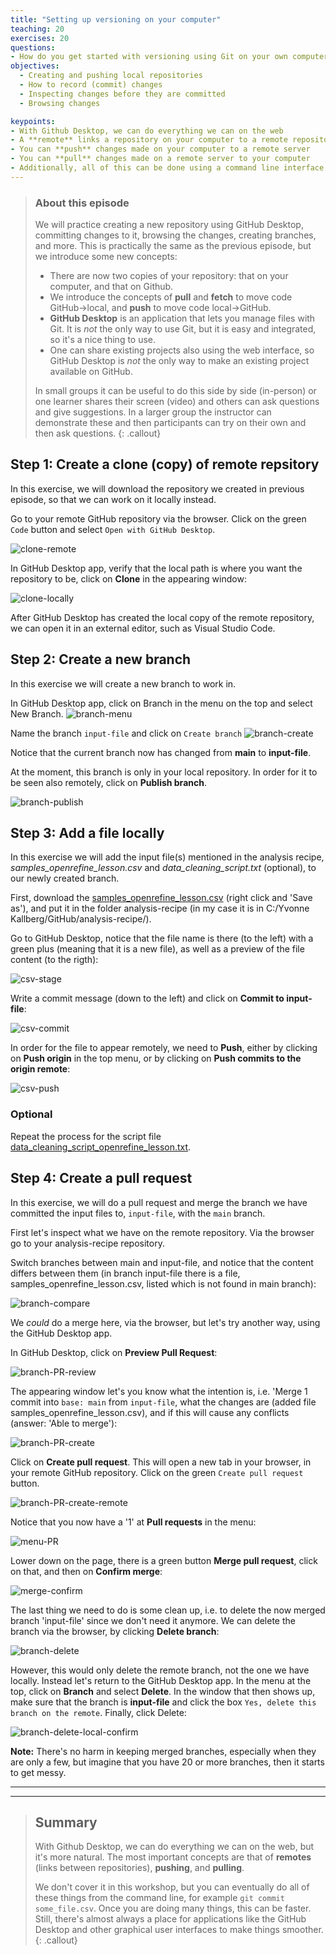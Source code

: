 ```yaml
---
title: "Setting up versioning on your computer"
teaching: 20
exercises: 20
questions:
- How do you get started with versioning using Git on your own computer?
objectives:
  - Creating and pushing local repositories
  - How to record (commit) changes
  - Inspecting changes before they are committed
  - Browsing changes

keypoints:
- With Github Desktop, we can do everything we can on the web 
- A **remote** links a repository on your computer to a remote repository on a server
- You can **push** changes made on your computer to a remote server
- You can **pull** changes made on a remote server to your computer
- Additionally, all of this can be done using a command line interface 
---
```


> ### About this episode 
> We will practice creating a new repository using GitHub Desktop, committing changes to it, browsing the changes, creating branches, and more. This is practically the same as the previous episode, but we introduce
> some new concepts:
> 
> - There are now two copies of your repository: that on your computer,
>   and that on Github.
> - We introduce the concepts of **pull** and **fetch** to move code
>   GitHub→local, and **push** to move code local→GitHub.
> - **GitHub Desktop** is an application that lets you manage files with
>   Git. It is *not* the only way to use Git, but it is easy and
>   integrated, so it's a nice thing to use.
> - One can share existing projects also using the web interface, so GitHub Desktop
>   is *not* the only way to make an existing project available on GitHub.
> 
> In small groups it can be useful to do this side by side (in-person) or one
> learner shares their screen (video) and others can ask questions and give
> suggestions. In a larger group the instructor can demonstrate these and then
> participants can try on their own and then ask questions.
{: .callout}

## Step 1: Create a clone (copy) of remote repsitory

In this exercise, we will download the repository we created in previous episode, so that we can work on it locally instead.

Go to your remote GitHub repository via the browser. Click on the green `Code` button and select `Open with GitHub Desktop`.

![clone-remote](../fig/creating-using-desktop/clone-remote.PNG)

In GitHub Desktop app, verify that the local path is where you want the repository to be, click on **Clone** in the appearing window:

![clone-locally](../fig/creating-using-desktop/clone-locally.PNG)

After GitHub Desktop has created the local copy of the remote repository, we can open it in an external editor, such as Visual Studio Code. <!-- What is shown in GitHub Desktop if there is no Visual Studio available? Should we include requirement of Visual Studio in preparation instructions? Should we open editor via GitHub Desktop or perhaps instruct to open the editor and navigate to the repo folder? -->

<!-- Create a new branch locally, add input file 1, provide link, push to remote, create a pull request, compare what happens in VS when shifting branches (that file one does not exist in 'main' branch, inspect remotely -->

## Step 2: Create a new branch

In this exercise we will create a new branch to work in.

In GitHub Desktop app, click on Branch in the menu on the top and select New Branch.
![branch-menu](../fig/creating-using-desktop/branch-menu.PNG)

Name the branch `input-file` and click on `Create branch`
![branch-create](../fig/creating-using-desktop/branch-create.PNG)

Notice that the current branch now has changed from **main** to **input-file**.

At the moment, this branch is only in your local repository. In order for it to be seen also remotely, click on **Publish branch**.

![branch-publish](../fig/creating-using-desktop/branch-publish.PNG)

## Step 3: Add a file locally

In this exercise we will add the input file(s) mentioned in the analysis recipe, *samples_openrefine_lesson.csv* and *data_cleaning_script.txt* (optional), to our newly created branch. 

First, download the [samples_openrefine_lesson.csv](../data/samples_openrefine_lesson.csv) (right click and 'Save as'), and put it in the folder analysis-recipe (in my case it is in C:/Yvonne Kallberg/GitHub/analysis-recipe/).

Go to GitHub Desktop, notice that the file name is there (to the left) with a green plus (meaning that it is a new file), as well as a preview of the file content (to the rigth):

![csv-stage](../fig/creating-using-desktop/csv-stage.PNG)

Write a commit message (down to the left) and click on **Commit to input-file**:

![csv-commit](../fig/creating-using-desktop/csv-commit.PNG)

In order for the file to appear remotely, we need to **Push**, either by clicking on **Push origin** in the top menu, or by clicking on **Push commits to the origin remote**:

![csv-push](../fig/creating-using-desktop/csv-push.PNG)

### Optional

Repeat the process for the script file [data_cleaning_script_openrefine_lesson.txt](../data/data_cleaning_script_openrefine_lesson.txt).

## Step 4: Create a pull request
In this exercise, we will do a pull request and merge the branch we have committed the input files to, `input-file`, with the `main` branch.

First let's inspect what we have on the remote repository. Via the browser go to your analysis-recipe repository.

Switch branches between main and input-file, and notice that the content differs between them (in branch input-file there is a file, samples_openrefine_lesson.csv, listed which is not found in main branch):

![branch-compare](../fig/creating-using-desktop/branch-compare.PNG)

We *could* do a merge here, via the browser, but let's try another way, using the GitHub Desktop app.

In GitHub Desktop, click on **Preview Pull Request**:

![branch-PR-review](../fig/creating-using-desktop/branch-PR-review.PNG)

The appearing window let's you know what the intention is, i.e. 'Merge 1 commit into `base: main` from `input-file`, what the changes are (added file samples_openrefine_lesson.csv), and if this will cause any conflicts (answer: 'Able to merge'):

![branch-PR-create](../fig/creating-using-desktop/branch-PR-create.PNG)

Click on **Create pull request**. This will open a new tab in your browser, in your remote GitHub repository. Click on the green `Create pull request` button.

![branch-PR-create-remote](../fig/creating-using-desktop/branch-PR-create-remote.PNG)

Notice that you now have a '1' at **Pull requests** in the menu:

![menu-PR](../fig/creating-using-desktop/menu-PR.PNG)

Lower down on the page, there is a green button **Merge pull request**, click on that, and then on **Confirm merge**:

![merge-confirm](../fig/creating-using-desktop/merge-confirm.PNG)

The last thing we need to do is some clean up, i.e. to delete the now merged branch 'input-file' since we don't need it anymore. We can delete the branch via the browser, by clicking **Delete branch**:

![branch-delete](../fig/creating-using-desktop/branch-delete.PNG)

However, this would only delete the remote branch, not the one we have locally. Instead let's return to the GitHub Desktop app. In the menu at the top, click on **Branch** and select **Delete**. In the window that then shows up, make sure that the branch is **input-file** and click the box `Yes, delete this branch on the remote`. Finally, click Delete:

![branch-delete-local-confirm](../fig/creating-using-desktop/branch-delete-local-confirm.PNG)

**Note:** There's no harm in keeping merged branches, especially when they are only a few, but imagine that you have 20 or more branches, then it starts to get messy.
__________



<!-- En ide': Ha en övning där man har scenariot att det redan finns en folder man vill skapa ett github repo av, lokalt. T ex en av foldrarna med data som vi laddat ned inför kursen. Hur man går tillväga att lokalt via app skapa ett repo, flytta över/kopiera från sin download-/desktop-folder över till github-folder commita och kolla hur det ser ut remote. -->
___
<!--
## Step 1: Create an example spreadsheet

In this exercise, we will share a data file in CSV (comma-separated
values) format and see how GitHub nicely displays it. First, we
need to make some CSV file.

Either create a new CSV file:
- Create a spreadsheet with Excel/LibreOffice or similar, containing some fantasy data
- Export the spreadsheet to CSV format

If you don't feel like creating a new CSV file, you can download an example
[here](../data/samples_metadata_lesson.csv):
- Right-click and "Save as..."

Make sure the file is actually in CSV format, not Excel/spreadsheet
format.

---

## Step 2: Initialize a repository with GitHub Desktop

First, we make a new local repository. At this stage, the repository
will only exist on our computer, not yet on GitHub.

- Start GitHub Desktop
- Click on "+ Create a New Repository on your hard drive..."

![before-create](../fig/creating-using-desktop/before-create.png)

![creating](../fig/creating-using-desktop/creating.png)


## Step 3: Commit the CSV data file

Now, we add the CSV to git.  First, we put it in the git directory,
then tell git to save it.

- Copy your (own or downloaded) CSV file to the repository folder
- Note how GitHub desktop changed and shows you the changes
- Make a commit

![diff-before-commit](../fig/creating-using-desktop/diff-before-commit.png)


## Step 4: Publish the repository on GitHub

This is the step where we actually upload it to Github.  Github
Desktop lets us create a new repository on github.com without using
the web browser.  In this step, we also **push** the changes to the
**remote** repository, though it happens without us seeing all the
middle steps.

- Browse the history (click "History")
- Don't use the same name as the previous episode
- You can choose between a private and a public repository
- Click "Publish repository" (this only publishes the current branch)
- After you have pushed, visit the repository via the website

![publish](../fig/creating-using-desktop/publish.png)


## Step 5: Create a branch, commit to it, and share it

This is pretty much the normal work: edit a file, commit it.  But, in
this case, we are going to **commit it to a new branch**.  Why?  We'll see
later.

- Make a change to the CSV file directly on your computer, but do not commit yet
- Observe the change you made in GitHub Desktop before committing
- Create a new branch on GitHub Desktop
- "Bring my changes to ..." the new branch:

![switch-branch](../fig/creating-using-desktop/switch-branch.png)

- Commit to the new branch on GitHub Desktop
- Publish the new branch to GitHub
- Browse your branches and changes on GitHub

---

## Step 6: Fetch and pull changes from the web

Now we show how to **fetch** or **pull** code from Github→local.

- Edit the file via the GitHub web interface and commit there to `main`
- Switch to GitHub Desktop
- Change current branch to `main`
- Click "Fetch origin"

![fetch-origin](../fig/creating-using-desktop/fetch-origin.png)

- Before continuing compare the histories on your computer and the network on GitHub and discuss what fetch did:

![network](../fig/creating-using-desktop/network.png)

- Click "Pull origin"

![pull-origin](../fig/creating-using-desktop/pull-origin.png)

- After pulling browse the "History" in GitHub Desktop

![after-pull](../fig/creating-using-desktop/after-pull.png)

What's the difference between **fetch** and **pull**?  Fetch gets the
changes, but doesn't apply them locally.  Pull = fetch + apply changes
locally in your current repository (does a **merge** which we will
discuss later).
-->
> ## Summary
>
> With Github Desktop, we can do everything we can on the web, but it's
> more natural. The most important concepts are that of **remotes**
> (links between repositories), **pushing**, and **pulling**.
>
> We don't cover it in this workshop, but you can eventually do all of
> these things from the command line, for example `git commit
> some_file.csv`.  Once you are doing many things, this can be faster.
> Still, there's almost always a place for applications like the GitHub Desktop
> and other graphical user interfaces to
> make things smoother.
{: .callout}
